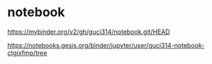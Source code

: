 # notebook

https://mybinder.org/v2/gh/guci314/notebook.git/HEAD

https://notebooks.gesis.org/binder/jupyter/user/guci314-notebook-ctgixfmp/tree
